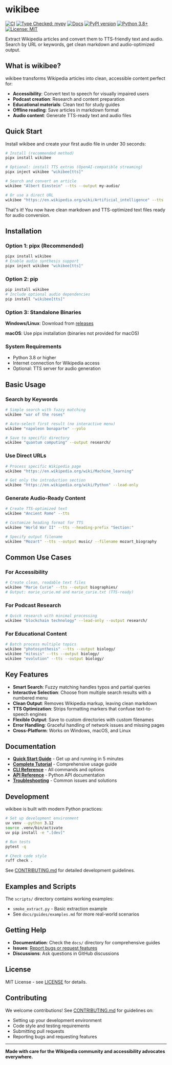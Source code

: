 # wikibee

[![CI](https://github.com/patrickdeanbrown/wikibee/actions/workflows/python-tests.yml/badge.svg)](https://github.com/patrickdeanbrown/wikibee/actions/workflows/python-tests.yml)
[![Type Checked: mypy](https://img.shields.io/badge/type--checked-mypy-blue.svg)](CONTRIBUTING.md#type-safety--mypy-required)
[![Docs](https://img.shields.io/badge/docs-read-brightgreen.svg)](docs/README.md)
[![PyPI version](https://badge.fury.io/py/wikibee.svg)](https://badge.fury.io/py/wikibee)
[![Python 3.8+](https://img.shields.io/badge/python-3.8+-blue.svg)](https://www.python.org/downloads/)
[![License: MIT](https://img.shields.io/badge/License-MIT-yellow.svg)](https://opensource.org/licenses/MIT)

Extract Wikipedia articles and convert them to TTS-friendly text and audio. Search by URL or keywords, get clean markdown and audio-optimized output.

## What is wikibee?

wikibee transforms Wikipedia articles into clean, accessible content perfect for:
- **Accessibility**: Convert text to speech for visually impaired users
- **Podcast creation**: Research and content preparation
- **Educational materials**: Clean text for study guides
- **Offline reading**: Save articles in markdown format
- **Audio content**: Generate TTS-ready text and audio files

## Quick Start

Install wikibee and create your first audio file in under 30 seconds:

```bash
# Install (recommended method)
pipx install wikibee

# Optional: install TTS extras (OpenAI-compatible streaming)
pipx inject wikibee "wikibee[tts]"

# Search and convert an article
wikibee "Albert Einstein" --tts --output my-audio/

# Or use a direct URL  
wikibee "https://en.wikipedia.org/wiki/Artificial_intelligence" --tts
```

That's it! You now have clean markdown and TTS-optimized text files ready for audio conversion.

## Installation

### Option 1: pipx (Recommended)
```bash
pipx install wikibee
# Enable audio synthesis support
pipx inject wikibee "wikibee[tts]"
```

### Option 2: pip
```bash
pip install wikibee
# Include optional audio dependencies
pip install "wikibee[tts]"
```

### Option 3: Standalone Binaries

**Windows/Linux**: Download from [releases](https://github.com/patrickdeanbrown/wikibee/releases)

**macOS**: Use pipx installation (binaries not provided for macOS)

### System Requirements
- Python 3.8 or higher
- Internet connection for Wikipedia access
- Optional: TTS server for audio generation

## Basic Usage

### Search by Keywords
```bash
# Simple search with fuzzy matching
wikibee "war of the roses"

# Auto-select first result (no interactive menu)
wikibee "napoleon bonaparte" --yolo

# Save to specific directory
wikibee "quantum computing" --output research/
```

### Use Direct URLs
```bash
# Process specific Wikipedia page
wikibee "https://en.wikipedia.org/wiki/Machine_learning"

# Get only the introduction section
wikibee "https://en.wikipedia.org/wiki/Python" --lead-only
```

### Generate Audio-Ready Content
```bash
# Create TTS-optimized text
wikibee "Ancient Rome" --tts

# Customize heading format for TTS
wikibee "World War II" --tts --heading-prefix "Section:"

# Specify output filename
wikibee "Mozart" --tts --output music/ --filename mozart_biography
```

## Common Use Cases

### For Accessibility
```bash
# Create clean, readable text files
wikibee "Marie Curie" --tts --output biographies/
# Output: marie_curie.md and marie_curie.txt (TTS-ready)
```

### For Podcast Research
```bash
# Quick research with minimal processing
wikibee "blockchain technology" --lead-only --output research/
```

### For Educational Content
```bash
# Batch process multiple topics
wikibee "photosynthesis" --tts --output biology/
wikibee "mitosis" --tts --output biology/
wikibee "evolution" --tts --output biology/
```

## Key Features

- **Smart Search**: Fuzzy matching handles typos and partial queries
- **Interactive Selection**: Choose from multiple search results with a numbered menu
- **Clean Output**: Removes Wikipedia markup, leaving clean markdown
- **TTS Optimization**: Strips formatting markers that confuse text-to-speech engines
- **Flexible Output**: Save to custom directories with custom filenames
- **Error Handling**: Graceful handling of network issues and missing pages
- **Cross-Platform**: Works on Windows, macOS, and Linux

## Documentation

- **[Quick Start Guide](docs/quickstart.md)** - Get up and running in 5 minutes
- **[Complete Tutorial](docs/tutorial/)** - Comprehensive usage guide
- **[CLI Reference](docs/reference/cli-reference.md)** - All commands and options
- **[API Reference](docs/reference/api-reference.md)** - Python API documentation
- **[Troubleshooting](docs/reference/troubleshooting.md)** - Common issues and solutions

## Development

wikibee is built with modern Python practices:

```bash
# Set up development environment
uv venv --python 3.12
source .venv/bin/activate
uv pip install -e ".[dev]"

# Run tests
pytest -q

# Check code style
ruff check .
```

See [CONTRIBUTING.md](CONTRIBUTING.md) for detailed development guidelines.

## Examples and Scripts

The `scripts/` directory contains working examples:
- `smoke_extract.py` - Basic extraction example
- See `docs/guides/examples.md` for more real-world scenarios

## Getting Help

- **Documentation**: Check the `docs/` directory for comprehensive guides
- **Issues**: [Report bugs or request features](https://github.com/patrickdeanbrown/wikibee/issues)
- **Discussions**: Ask questions in GitHub discussions

## License

MIT License - see [LICENSE](LICENSE) for details.

## Contributing

We welcome contributions! See [CONTRIBUTING.md](CONTRIBUTING.md) for guidelines on:
- Setting up your development environment
- Code style and testing requirements
- Submitting pull requests
- Reporting bugs and requesting features

---

**Made with care for the Wikipedia community and accessibility advocates everywhere.**
